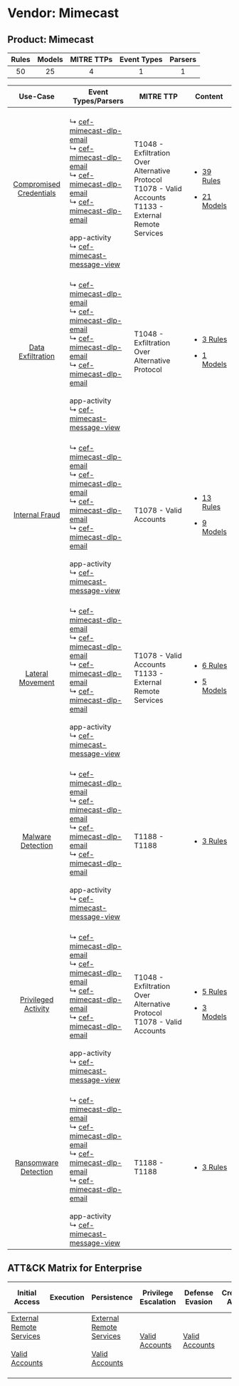 Vendor: Mimecast
================
Product: Mimecast
-----------------
| Rules | Models | MITRE TTPs | Event Types | Parsers |
|:-----:|:------:|:----------:|:-----------:|:-------:|
|  50   |   25   |     4      |      1      |    1    |

|                                  Use-Case                                  | Event Types/Parsers                                                                                                                                                                                                                                                                                                                                                                                                                              | MITRE TTP                                                                                                        | Content                                                                                                                |
|:--------------------------------------------------------------------------:| ------------------------------------------------------------------------------------------------------------------------------------------------------------------------------------------------------------------------------------------------------------------------------------------------------------------------------------------------------------------------------------------------------------------------------------------------ | ---------------------------------------------------------------------------------------------------------------- | ---------------------------------------------------------------------------------------------------------------------- |
| [Compromised Credentials](../../../UseCases/uc_compromised_credentials.md) |  <br> ↳ [cef-mimecast-dlp-email](Parsers/parserContent_cef-mimecast-dlp-email.md)<br> ↳ [cef-mimecast-dlp-email](Parsers/parserContent_cef-mimecast-dlp-email.md)<br> ↳ [cef-mimecast-dlp-email](Parsers/parserContent_cef-mimecast-dlp-email.md)<br> ↳ [cef-mimecast-dlp-email](Parsers/parserContent_cef-mimecast-dlp-email.md)<br><br> app-activity<br> ↳ [cef-mimecast-message-view](Parsers/parserContent_cef-mimecast-message-view.md)<br> | T1048 - Exfiltration Over Alternative Protocol<br>T1078 - Valid Accounts<br>T1133 - External Remote Services<br> | [<ul><li>39 Rules</li></ul><ul><li>21 Models</li></ul>](Rules_Models/r_m_mimecast_mimecast_Compromised_Credentials.md) |
|       [Data Exfiltration](../../../UseCases/uc_data_exfiltration.md)       |  <br> ↳ [cef-mimecast-dlp-email](Parsers/parserContent_cef-mimecast-dlp-email.md)<br> ↳ [cef-mimecast-dlp-email](Parsers/parserContent_cef-mimecast-dlp-email.md)<br> ↳ [cef-mimecast-dlp-email](Parsers/parserContent_cef-mimecast-dlp-email.md)<br> ↳ [cef-mimecast-dlp-email](Parsers/parserContent_cef-mimecast-dlp-email.md)<br><br> app-activity<br> ↳ [cef-mimecast-message-view](Parsers/parserContent_cef-mimecast-message-view.md)<br> | T1048 - Exfiltration Over Alternative Protocol<br>                                                               | [<ul><li>3 Rules</li></ul><ul><li>1 Models</li></ul>](Rules_Models/r_m_mimecast_mimecast_Data_Exfiltration.md)         |
|          [Internal Fraud](../../../UseCases/uc_internal_fraud.md)          |  <br> ↳ [cef-mimecast-dlp-email](Parsers/parserContent_cef-mimecast-dlp-email.md)<br> ↳ [cef-mimecast-dlp-email](Parsers/parserContent_cef-mimecast-dlp-email.md)<br> ↳ [cef-mimecast-dlp-email](Parsers/parserContent_cef-mimecast-dlp-email.md)<br> ↳ [cef-mimecast-dlp-email](Parsers/parserContent_cef-mimecast-dlp-email.md)<br><br> app-activity<br> ↳ [cef-mimecast-message-view](Parsers/parserContent_cef-mimecast-message-view.md)<br> | T1078 - Valid Accounts<br>                                                                                       | [<ul><li>13 Rules</li></ul><ul><li>9 Models</li></ul>](Rules_Models/r_m_mimecast_mimecast_Internal_Fraud.md)           |
|        [Lateral Movement](../../../UseCases/uc_lateral_movement.md)        |  <br> ↳ [cef-mimecast-dlp-email](Parsers/parserContent_cef-mimecast-dlp-email.md)<br> ↳ [cef-mimecast-dlp-email](Parsers/parserContent_cef-mimecast-dlp-email.md)<br> ↳ [cef-mimecast-dlp-email](Parsers/parserContent_cef-mimecast-dlp-email.md)<br> ↳ [cef-mimecast-dlp-email](Parsers/parserContent_cef-mimecast-dlp-email.md)<br><br> app-activity<br> ↳ [cef-mimecast-message-view](Parsers/parserContent_cef-mimecast-message-view.md)<br> | T1078 - Valid Accounts<br>T1133 - External Remote Services<br>                                                   | [<ul><li>6 Rules</li></ul><ul><li>5 Models</li></ul>](Rules_Models/r_m_mimecast_mimecast_Lateral_Movement.md)          |
|       [Malware Detection](../../../UseCases/uc_malware_detection.md)       |  <br> ↳ [cef-mimecast-dlp-email](Parsers/parserContent_cef-mimecast-dlp-email.md)<br> ↳ [cef-mimecast-dlp-email](Parsers/parserContent_cef-mimecast-dlp-email.md)<br> ↳ [cef-mimecast-dlp-email](Parsers/parserContent_cef-mimecast-dlp-email.md)<br> ↳ [cef-mimecast-dlp-email](Parsers/parserContent_cef-mimecast-dlp-email.md)<br><br> app-activity<br> ↳ [cef-mimecast-message-view](Parsers/parserContent_cef-mimecast-message-view.md)<br> | T1188 - T1188<br>                                                                                                | [<ul><li>3 Rules</li></ul>](Rules_Models/r_m_mimecast_mimecast_Malware_Detection.md)                                   |
|     [Privileged Activity](../../../UseCases/uc_privileged_activity.md)     |  <br> ↳ [cef-mimecast-dlp-email](Parsers/parserContent_cef-mimecast-dlp-email.md)<br> ↳ [cef-mimecast-dlp-email](Parsers/parserContent_cef-mimecast-dlp-email.md)<br> ↳ [cef-mimecast-dlp-email](Parsers/parserContent_cef-mimecast-dlp-email.md)<br> ↳ [cef-mimecast-dlp-email](Parsers/parserContent_cef-mimecast-dlp-email.md)<br><br> app-activity<br> ↳ [cef-mimecast-message-view](Parsers/parserContent_cef-mimecast-message-view.md)<br> | T1048 - Exfiltration Over Alternative Protocol<br>T1078 - Valid Accounts<br>                                     | [<ul><li>5 Rules</li></ul><ul><li>3 Models</li></ul>](Rules_Models/r_m_mimecast_mimecast_Privileged_Activity.md)       |
|    [Ransomware Detection](../../../UseCases/uc_ransomware_detection.md)    |  <br> ↳ [cef-mimecast-dlp-email](Parsers/parserContent_cef-mimecast-dlp-email.md)<br> ↳ [cef-mimecast-dlp-email](Parsers/parserContent_cef-mimecast-dlp-email.md)<br> ↳ [cef-mimecast-dlp-email](Parsers/parserContent_cef-mimecast-dlp-email.md)<br> ↳ [cef-mimecast-dlp-email](Parsers/parserContent_cef-mimecast-dlp-email.md)<br><br> app-activity<br> ↳ [cef-mimecast-message-view](Parsers/parserContent_cef-mimecast-message-view.md)<br> | T1188 - T1188<br>                                                                                                | [<ul><li>3 Rules</li></ul>](Rules_Models/r_m_mimecast_mimecast_Ransomware_Detection.md)                                |

ATT&CK Matrix for Enterprise
----------------------------
| Initial Access                                                                                                                                   | Execution | Persistence                                                                                                                                      | Privilege Escalation                                                | Defense Evasion                                                     | Credential Access | Discovery | Lateral Movement | Collection | Command and Control | Exfiltration                                                                                | Impact |
| ------------------------------------------------------------------------------------------------------------------------------------------------ | --------- | ------------------------------------------------------------------------------------------------------------------------------------------------ | ------------------------------------------------------------------- | ------------------------------------------------------------------- | ----------------- | --------- | ---------------- | ---------- | ------------------- | ------------------------------------------------------------------------------------------- | ------ |
| [External Remote Services](https://attack.mitre.org/techniques/T1133)<br><br>[Valid Accounts](https://attack.mitre.org/techniques/T1078)<br><br> |           | [External Remote Services](https://attack.mitre.org/techniques/T1133)<br><br>[Valid Accounts](https://attack.mitre.org/techniques/T1078)<br><br> | [Valid Accounts](https://attack.mitre.org/techniques/T1078)<br><br> | [Valid Accounts](https://attack.mitre.org/techniques/T1078)<br><br> |                   |           |                  |            |                     | [Exfiltration Over Alternative Protocol](https://attack.mitre.org/techniques/T1048)<br><br> |        |